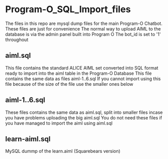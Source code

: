 Program-O_SQL_Import_files
==========================
The files in this repo are mysql dump files for the main Program-O Chatbot.
These files are just for convenience
The normal way to upload AIML to the database is via the admin panel built into Program O
The bot_id is set to '1' throughout

aiml.sql
--------
This file contains the standard ALICE AIML set converted into SQL format ready to import into the aiml table in the Program-O Database
This file contains the same data as files aiml-1..6.sql
If you cannot import using this file because of the size of the file use the smaller ones below

aiml-1..6.sql
-------------
These files contains the same data as aiml.sql, split into smaller files incase you have problems uploading the big aiml.sql
You do not need these files if you have managed to import the aiml using aiml.sql

learn-aiml.sql
--------------
MySQL dummp of the learn.aiml (Squarebears version)
